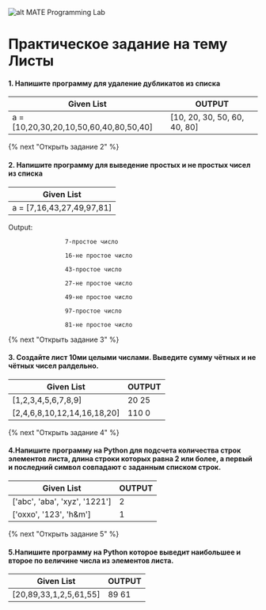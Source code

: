 ![alt MATE Programming Lab](https://github.com/MATE-Programming/2_IF_ELSE/blob/main/lab_2.svg?raw=true)
# Практическое задание на тему Листы

#### 1. Напишите программу для удаление дубликатов из списка


| Given List | OUTPUT |
|   ---   |   ---  |
| a = [10,20,30,20,10,50,60,40,80,50,40] | [10, 20, 30, 50, 60, 40, 80] |

{% next "Открыть задание 2" %}
#### 2. Напишите программу для выведение простых и не простых чисел из списка


| Given List |
|   ---   |
| a = [7,16,43,27,49,97,81] | 
                    
                    
Output:             
  
                    7-простое число
                    
                    16-не простое число
                    
                    43-простое число
                    
                    27-не простое число
                    
                    49-не простое число
                    
                    97-простое число
                    
                    81-не простое число 

{% next "Открыть задание 3" %}
#### 3. Создайте лист 10ми целыми числами. Выведите сумму чётных и не чётных чисел ралдельно.


| Given List | OUTPUT |
|   ---   |   ---  |
| [1,2,3,4,5,6,7,8,9] | 20   25 |
| [2,4,6,8,10,12,14,16,18,20] | 110   0 |

{% next "Открыть задание 4" %}
#### 4.Напишите программу на Python для подсчета количества строк элементов листа, длина строки которых равна 2 или более, а первый и последний символ совпадают с заданным списком строк.


| Given List | OUTPUT |
|   ---   |   ---  |
| ['abc', 'aba', 'xyz', '1221'] | 2 |
| ['oxxo', '123', 'h&m'] | 1 |

{% next "Открыть задание 5" %}
#### 5.Напишите программу на Python которое выведит наибольшее и второе по величине числа из элементов листа.

| Given List | OUTPUT |
|   ---   |   ---  |
| [20,89,33,1,2,5,61,55] | 89 61 
